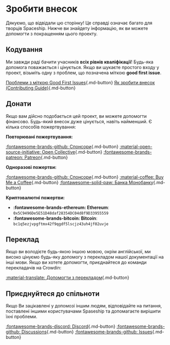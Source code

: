 # Зробити внесок

Дякуємо, що відвідали цю сторінку! Це справді означає багато для творців Spaceship. Нижче ви знайдету інформацію, як ви можете допомогти з покращенням цього проекту.

## Кодування

Ми завжди раді бачити учасників **всіх рівнів кваліфікації**! Будь-яка допомога поважається і цінується. Якщо ви шукаєте простого входу у проект, візьміть одну з проблем, що позначена міткою **good first issue**.

[Проблеми з міткою Good First Issues](https://github.com/spaceship-prompt/spaceship-prompt/issues?q=is%3Aissue+is%3Aopen+label%3A%22good+first+issue%22 ""){.md-button} [Як зробити внесок (Contributing Guide)](https://github.com/spaceship-prompt/spaceship-prompt/blob/master/CONTRIBUTING.md ""){.md-button}

## Донати

Якщо вам дійсно подобається цей проект, ви можете допомогти фінансово. Будь-який внесок дуже цінується, навіть найменший. Є кілька способів пожертвування:

**Повторювані пожертвування:**

[:fontawesome-brands-github: Спонсори](https://github.com/sponsors/denysdovhan?frequency=recurring ""){.md-button} [:material-open-source-initiative: Open Collective](https://opencollective.com/spaceship-prompt ""){.md-button} [:fontawesome-brands-patreon: Patreon](https://patreon.com/denysdovhan ""){.md-button}

**Одноразові пожертви:**

[:fontawesome-brands-github: Спонсори](https://github.com/sponsors/denysdovhan?frequency=one-time ""){.md-button} [:material-coffee: Buy Me a Coffee](https://buymeacoffee.com/denysdovhan ""){.md-button} [:fontawesome-solid-paw: Банка Монобанку](https://send.monobank.ua/jar/2N46sWTaZZ ""){.md-button}

**Криптовалютні пожертви:**

* **:fontawesome-brands-ethereum: Ethereum**: `0x5C9496De5E51D48daf28354DC04d8f9D33955559`
* **:fontawesome-brands-bitcoin: Bitcoin**: `bc1q5ezjvpgftmx42f9qgdf5lscjz43uh4jf02uvje`

## Переклад

Якщо ви володієте будь-якою іншою мовою, окрім англійської, ми високо цінуємо будь-яку допомогу з перекладом нашої документації на інші мови. Якщо ви хотете допомогти, приєднайтеся до команди перекладачів на Crowdin:

[:material-translate: Допомогти з перекладом](https://translate.spaceship-prompt.sh/ ""){.md-button}

## Приєднуйтеся до спільноти

Якщо Ви зацікавлені у допомозі іншим людям, відповідайте на питання, поставлені іншими користувачами Spaseship та допомагаєте вирішити їхні проблеми.

[:fontawesome-brands-discord: Discord](https://discord.gg/NTQWz8Dyt9 ""){.md-button} [:fontawesome-brands-github: Discussions](https://github.com/spaceship-prompt/spaceship-prompt/discussions/ ""){.md-button} [:fontawesome-brands-github: Issues](https://github.com/spaceship-prompt/spaceship-prompt/issues ""){.md-button}
